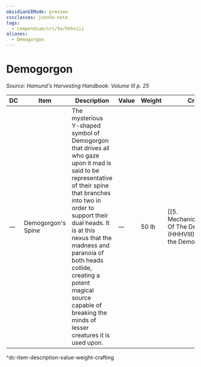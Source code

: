 ```yaml
---
obsidianUIMode: preview
cssclasses: json5e-note
tags:
  - compendium/src/5e/hhhviii
aliases:
  - Demogorgon
---
```

# Demogorgon
*Source: Hamund's Harvesting Handbook: Volume III p. 25* 

| DC | Item | Description | Value | Weight | Crafting |
|----|------|-------------|-------|--------|----------|
| — | Demogorgon's Spine | The mysterious Y-shaped symbol of Demogorgon that drives all who gaze upon it mad is said to be representative of their spine that branches into two in order to support their dual heads. It is at this nexus that the madness and paranoia of both heads collide, creating a potent magical source capable of breaking the minds of lesser creatures it is used upon. | — | 50 lb | [[5. Mechanics/Items/Staff Of The Demon Prince (HHHVIII).md\|Staff of the Demon Prince]] |
^dc-item-description-value-weight-crafting
